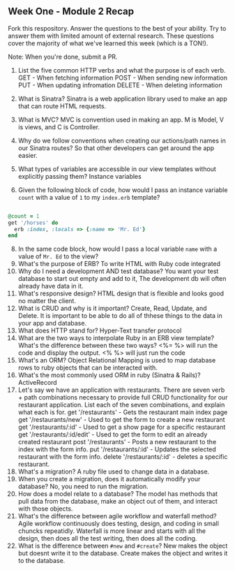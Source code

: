 ## Week One - Module 2 Recap

Fork this respository. Answer the questions to the best of your ability. Try to answer them with limited amount of external research. These questions cover the majority of what we've learned this week (which is a TON!). 

Note: When you're done, submit a PR. 

1. List the five common HTTP verbs and what the purpose is of each verb.
  GET - When fetching information
  POST - When sending new information
  PUT - When updating infromation
  DELETE - When deleting information
  
2. What is Sinatra?
  Sinatra is a web application library used to make an app that can route HTML requests.
4. What is MVC?
  MVC is convention used in making an app. M is Model, V is views, and C is Controller.
5. Why do we follow conventions when creating our actions/path names in our Sinatra routes?
  So that other developers can get around the app easier.
6. What types of variables are accessible in our view templates without explicitly passing them?
  Instance variables
7. Given the following block of code, how would I pass an instance variable `count` with a value of `1` to my `index.erb` template?
  
  ```ruby
  
  @count = 1
  get '/horses' do
    erb :index, :locals => {:name => 'Mr. Ed'}
  end
  ```
8. In the same code block, how would I pass a local variable `name` with a value of `Mr. Ed` to the view?
9. What's the purpose of ERB?
  To write HTML with Ruby code integrated
10. Why do I need a development AND test database?
  You want your test database to start out empty and add to it, The development db will often already have data in it.
11. What's responsive design?
  HTML design that is flexible and looks good no matter the client.
12. What is CRUD and why is it important?
  Create, Read, Update, and Delete. It is important to be able to do all of thhese things to the data in your app and database.
13. What does HTTP stand for? 
  Hyper-Text transfer protocol
14. What are the two ways to interpolate Ruby in an ERB view template? What's the difference between these two ways?
  <%= %> will run the code and display the output.  <% %> will just run the code
15. What's an ORM?
  Object Relational Mapping is used to map database rows to ruby objects that can be interacted with.
16. What's the most commonly used ORM in ruby (Sinatra & Rails)?
  ActiveRecord
17. Let's say we have an application with restaurants. There are seven verb + path combinations necessary to provide full CRUD functionality for our restaurant application. List each of the seven combinations, and explain what each is for.
  get '/restaurants'    -  Gets the restaurant main index page
  get '/restaurants/new'   -  Used to get the form to create a new restaurant
  get '/restaurants/:id'    -  Used to get a show page for a specific restaurant
  get '/restaurants/:id/edit'    -  Used to get the form to edit an already created restaurant
  post '/restaurants'            -  Posts a new restaurant to the index with the form info.
  put '/restaurants/:id'          - Updates the selected restaurant with the form info.
  delete '/restaurants/:id'      - deletes a specific restaurant.
18. What's a migration? 
  A ruby file used to change data in a database.
19. When you create a migration, does it automatically modify your database?
  No, you need to run the migration.
20. How does a model relate to a database?
  The model has methods that pull data from the database, make an object out of them, and interact with those objects.
21. What's the difference between agile workflow and waterfall method?
  Agile workflow continuously does testing, design, and coding in small chuncks repeatidly. Waterfall is more linear and starts with all the design, then does all the test writing, then does all the coding.
22. What is the difference between `#new` and `#create`?
  New makes the object but doesnt write it to the database. Create makes the object and writes it to the database.

